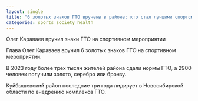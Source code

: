 ```yaml
---
layout: single
title: "6 золотых знаков ГТО вручены в районе: кто стал лучшими спортсменами?"
categories: sports society health
---
```

Олег Караваев вручил знаки ГТО на спортивном мероприятии

Глава Олег Караваев вручил 6 золотых знаков ГТО на спортивном мероприятии.

В 2023 году более трех тысяч жителей района сдали нормы ГТО, а 2900 человек получили золото, серебро или бронзу.

Куйбышевский район последние три года лидирует в Новосибирской области по внедрению комплекса ГТО.